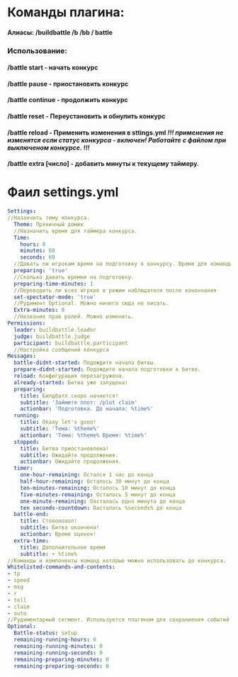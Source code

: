 # Команды плагина:
#### Алиасы: /buildbattle /b /bb / battle
### Использование:
#### /battle start - начать конкурс
#### /battle pause - приостановить конкурс
#### /battle continue - продолжить конкурс
#### /battle reset - Переустановить и обнулить конкурс
#### /battle reload - Применить изменения в sttings.yml *!!! применения не изменятся если статус конкурса - включен! Работайте с файлом при выключеном конкурсе. !!!*
#### /battle extra [число] - добавить минуты к текущему таймеру.

# Фаил settings.yml
```yml
Settings:
//Назанчить тему конкурса.
  Theme: Пряничный домик
  //Назначить время для таймера конкурса.
  Time:
    hours: 0
    minutes: 60
    seconds: 60
  //Давать ли игрокам время на подготовку к конкурсу. Время для команды /plot claim /plot auto.
  preparing: 'true' 
  //Сколько давать времни на подготовку.
  preparing-time-minutes: 1
  //Переводить ли всех игрков в режим наблюдателя после конончания
  set-spectator-mode: 'true'
  //Рудимент Optional. Можно ничего сюда не писать.
  Extra-minutes: 0
  //Название прав ролей. Можно изменить.
Permissions:
  leader: buildbattle.leader
  judge: buildbattle.judge
  participant: buildbattle.participant
  //Настройка сообщений конкурса
Messages:
  battle-didnt-started: Подождите начала битвы.
  prepare-didnt-started: Подождите начала подготовки к битве.
  reload: Конфигурация перезагружена.
  already-started: Битва уже запущена!
  preparing:
    title: Билдбатл скоро начнется!
    subtitle: 'Займите плот: /plot claim'
    actionbar: 'Подготовка. До начала: %time%'
  running:
    title: Okaay let's gooo!
    subtitle: 'Тема: %theme%'
    actionbar: 'Тема: %theme% Время: %time%'
  stopped:
    title: Битва приостановлена!
    subtitle: Ожидайте продолжения.
    actionbar: Ожидайте продолжения.
  timer:
    one-hour-remaining: Остался 1 час до конца
    half-hour-remaining: Осталось 30 минут до конца
    ten-minutes-remaining: Осталось 10 минут до конца
    five-minutes-remaining: Осталось 5 минут до конца
    one-minute-remaining: Оасталась одна минута до конца
    ten seconds-countdown: Оасталось %seconds% до конца
  battle-end:
    title: Стоооооооп!
    subtitle: Битва окончена!
    actionbar: Время оценок!
  extra-time:
    title: Дополнительное время
    subtitle: + %time%
//Команды и компоненты команд которые можно использовать до конкурса.
Whitelisted-commands-and-contents:
- tp
- speed
- msg
- r
- tell
- claim
- auto
//Рудиментарный сегмент. Используется плагином для сохраниения событий конкурса.
Optional:
  Battle-status: setup
  remaining-running-hours: 0
  remaining-running-minutes: 0
  remaining-running-seconds: 0
  remaining-preparing-minutes: 0
  remaining-preparing-seconds: 0

```

